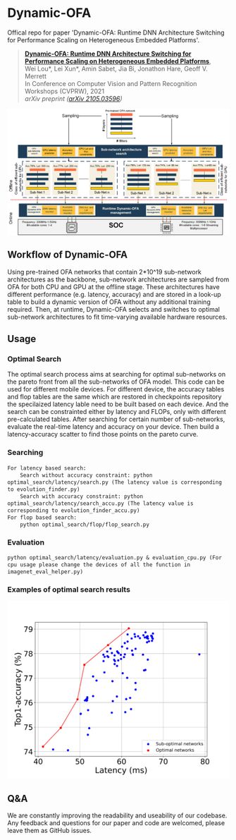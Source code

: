 # Dynamic-OFA
Offical repo for paper 'Dynamic-OFA: Runtime DNN Architecture Switching for Performance Scaling on Heterogeneous Embedded Platforms'.

> [**Dynamic-OFA: Runtime DNN Architecture Switching for Performance Scaling on Heterogeneous Embedded Platforms**](https://arxiv.org/abs/2105.03596),  
> Wei Lou*, Lei Xun*, Amin Sabet, Jia Bi, Jonathon Hare, Geoff V. Merrett   
> In Conference on Computer Vision and Pattern Recognition Workshops (CVPRW), 2021  
> *arXiv preprint ([arXiv 2105.03596](https://arxiv.org/abs/2105.03596))*   

![Fig2](Fig2.png)


## Workflow of Dynamic-OFA
Using pre-trained OFA networks that contain 2*10^19 sub-network architectures as the backbone, sub-network architectures are sampled from OFA for both CPU and GPU at the offline stage. These architectures have different performance (e.g. latency, accuracy) and are stored in a look-up table to build a dynamic version of OFA without any additional training required. Then, at runtime, Dynamic-OFA selects and switches to optimal sub-network architectures to fit time-varying available hardware resources.

## Usage
### Optimal Search
The optimal search process aims at searching for optimal sub-networks on the pareto front from all the sub-networks of OFA model. 
This code can be used for different mobile devices. For different device, the accuracy tables and flop tables are the same which are restored in checkpoints repository the specilaized latency lable need to be built based on each device. And the search can be constrainted either by latency and FLOPs, only with different pre-calculated tables. After searching for certain number of sub-networks, evaluate the real-time latency and accuracy on your device. Then build a latency-accuracy scatter to find those points on the pareto curve.
### Searching
    For latency based search: 
        Search without accuracy constraint: python optimal_search/latency/search.py (The latency value is corresponding to evolution_finder.py)
        Search with accuracy constraint: python optimal_search/latency/search_accu.py (The latency value is corresponding to evolution_finder_accu.py)
    For flop based search:
        python optimal_search/flop/flop_search.py
    
### Evaluation
    python optimal_search/latency/evaluation.py & evaluation_cpu.py (For cpu usage please change the devices of all the function in imagenet_eval_helper.py)
    
### Examples of optimal search results
![Fig3](Fig3.png)

## Q&A
We are constantly improving the readability and useability of our codebase. Any feedback and questions for our paper and code are welcomed, please leave them as GitHub issues.
    
